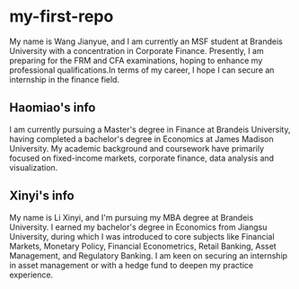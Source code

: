 # my-first-repo
My name is Wang Jianyue, and I am currently an MSF student at Brandeis University with a concentration in Corporate Finance. Presently, I am preparing for the FRM and CFA examinations, hoping to enhance my professional qualifications.In terms of my career, I hope I can secure an internship in the finance field.
## Haomiao's info
I am currently pursuing a Master's degree in Finance at Brandeis University, having completed a bachelor's degree in Economics at James Madison University. My academic background and coursework have primarily focused on fixed-income markets, corporate finance, data analysis and visualization.
## Xinyi's info
My name is Li Xinyi, and I'm pursuing my MBA degree at Brandeis University. I earned my bachelor's degree in Economics from Jiangsu University, during which I was introduced to core subjects like Financial Markets, Monetary Policy, Financial Econometrics, Retail Banking, Asset Management, and Regulatory Banking. I am keen on securing an internship in asset management or with a hedge fund to deepen my practice experience.

